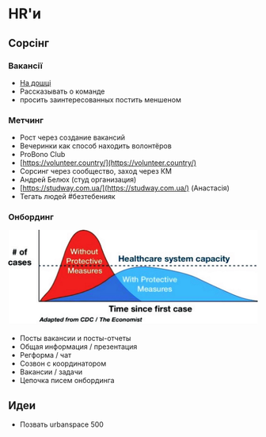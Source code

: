 # HR'и

## Сорсінг

### Вакансії

* [На дошці](https://trello.com/b/IkonsFAY/stopcovid-%D0%BD%D1%83%D0%B6%D0%B5%D0%BD-%D0%B2%D0%BE%D0%BB%D0%BE%D0%BD%D1%82%D0%B5%D1%80)
* Рассказывать о команде
* просить заинтересованных постить меншеном

### Метчинг

* Рост через создание вакансий
* Вечеринки как способ находить волонтёров
* ProBono Club
* [https://volunteer.country/](https://volunteer.country/)
* Сорсинг через сообщество, заход через КМ
*  Андрей Белюх \(студ организация\)
* [https://studway.com.ua/](https://studway.com.ua/) \(Анастасія\)
* Тегать людей \#безтебенияк

### Онбординг

![](../.gitbook/assets/image%20%2833%29.png)

* Посты вакансии и посты-отчеты
* Общая информация / презентация
* Регформа / чат
* Созвон с координатором
* Вакансии / задачи
* Цепочка писем онбординга

## Идеи

* Позвать urbanspace 500

